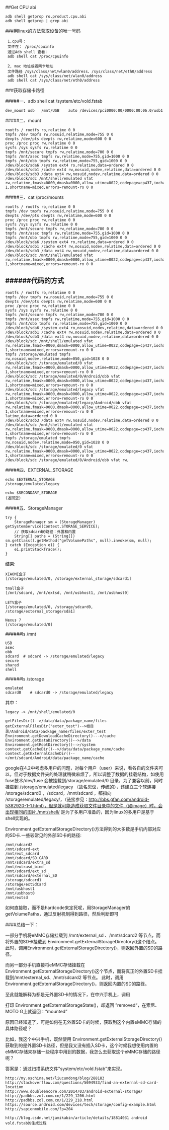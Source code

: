 ##Get CPU abi
```
adb shell getprop ro.product.cpu.abi
adb shell getprop | grep abi
```

###用linux的方法获取设备的唯一号码

```
 1,cpu号：
 文件在： /proc/cpuinfo
 通过Adb shell 查看：
 adb shell cat /proc/cpuinfo

 2, mac 地址或者网卡地址
 文件路径 /sys/class/net/wlan0/address、/sys/class/net/eth0/address
 adb shell cat /sys/class/net/wlan0/address
 adb shell cat /sys/class/net/eth0/address
```

###获取存储卡路径

#####一、adb shell cat /system/etc/vold.fstab 
```
dev_mount usb	/mnt/USB	auto /devices/pci0000:00/0000:00:06.0/usb1
```

#####二、mount
```
rootfs / rootfs ro,relatime 0 0
tmpfs /dev tmpfs rw,nosuid,relatime,mode=755 0 0
devpts /dev/pts devpts rw,relatime,mode=600 0 0
proc /proc proc rw,relatime 0 0
sysfs /sys sysfs rw,relatime 0 0
tmpfs /mnt/secure tmpfs rw,relatime,mode=700 0 0
tmpfs /mnt/asec tmpfs rw,relatime,mode=755,gid=1000 0 0
tmpfs /mnt/obb tmpfs rw,relatime,mode=755,gid=1000 0 0
/dev/block/sda6 /system ext4 ro,relatime,data=ordered 0 0
/dev/block/sdb1 /cache ext4 rw,nosuid,nodev,relatime,data=ordered 0 0
/dev/block/sdb3 /data ext4 rw,nosuid,nodev,relatime,data=ordered 0 0
/dev/block/sdc /mnt/shell/emulated vfat rw,relatime,fmask=0000,dmask=0000,allow_utime=0022,codepage=cp437,iocharset=iso8859-1,shortname=mixed,errors=remount-ro 0 0
```

#####三、cat /proc/mounts
```
rootfs / rootfs ro,relatime 0 0
tmpfs /dev tmpfs rw,nosuid,relatime,mode=755 0 0
devpts /dev/pts devpts rw,relatime,mode=600 0 0
proc /proc proc rw,relatime 0 0
sysfs /sys sysfs rw,relatime 0 0
tmpfs /mnt/secure tmpfs rw,relatime,mode=700 0 0
tmpfs /mnt/asec tmpfs rw,relatime,mode=755,gid=1000 0 0
tmpfs /mnt/obb tmpfs rw,relatime,mode=755,gid=1000 0 0
/dev/block/sda6 /system ext4 ro,relatime,data=ordered 0 0
/dev/block/sdb1 /cache ext4 rw,nosuid,nodev,relatime,data=ordered 0 0
/dev/block/sdb3 /data ext4 rw,nosuid,nodev,relatime,data=ordered 0 0
/dev/block/sdc /mnt/shell/emulated vfat rw,relatime,fmask=0000,dmask=0000,allow_utime=0022,codepage=cp437,iocharset=iso8859-1,shortname=mixed,errors=remount-ro 0 0
```

######代码的方式
-------
```
rootfs / rootfs ro,relatime 0 0
tmpfs /dev tmpfs rw,nosuid,relatime,mode=755 0 0
devpts /dev/pts devpts rw,relatime,mode=600 0 0
proc /proc proc rw,relatime 0 0
sysfs /sys sysfs rw,relatime 0 0
tmpfs /mnt/secure tmpfs rw,relatime,mode=700 0 0
tmpfs /mnt/asec tmpfs rw,relatime,mode=755,gid=1000 0 0
tmpfs /mnt/obb tmpfs rw,relatime,mode=755,gid=1000 0 0
/dev/block/sda6 /system ext4 ro,nosuid,nodev,relatime,data=ordered 0 0
/dev/block/sdb1 /cache ext4 rw,nosuid,nodev,relatime,data=ordered 0 0
/dev/block/sdb3 /data ext4 rw,nosuid,nodev,relatime,data=ordered 0 0
/dev/block/sdc /mnt/shell/emulated vfat rw,relatime,fmask=0000,dmask=0000,allow_utime=0022,codepage=cp437,iocharset=iso8859-1,shortname=mixed,errors=remount-ro 0 0
tmpfs /storage/emulated tmpfs rw,nosuid,nodev,relatime,mode=050,gid=1028 0 0
/dev/block/sdc /storage/emulated/0 vfat rw,relatime,fmask=0000,dmask=0000,allow_utime=0022,codepage=cp437,iocharset=iso8859-1,shortname=mixed,errors=remount-ro 0 0
/dev/block/sdc /storage/emulated/0/Android/obb vfat rw,relatime,fmask=0000,dmask=0000,allow_utime=0022,codepage=cp437,iocharset=iso8859-1,shortname=mixed,errors=remount-ro 0 0
/dev/block/sdc /storage/emulated/legacy vfat rw,relatime,fmask=0000,dmask=0000,allow_utime=0022,codepage=cp437,iocharset=iso8859-1,shortname=mixed,errors=remount-ro 0 0
/dev/block/sdc /storage/emulated/legacy/Android/obb vfat rw,relatime,fmask=0000,dmask=0000,allow_utime=0022,codepage=cp437,iocharset=iso8859-1,shortname=mixed,errors=remount-ro 0 0
latime,data=ordered 0 0
/dev/block/sdb3 /data ext4 rw,nosuid,nodev,relatime,data=ordered 0 0
/dev/block/sdc /mnt/shell/emulated vfat rw,relatime,fmask=0000,dmask=0000,allow_utime=0022,codepage=cp437,iocharset=iso8859-1,shortname=mixed,errors=remount-ro 0 0
tmpfs /storage/emulated tmpfs rw,nosuid,nodev,relatime,mode=050,gid=1028 0 0
/dev/block/sdc /storage/emulated/0 vfat rw,relatime,fmask=0000,dmask=0000,allow_utime=0022,codepage=cp437,iocharset=iso8859-1,shortname=mixed,errors=remount-ro 0 0
/dev/block/sdc /storage/emulated/0/Android/obb vfat rw,
```
#####四、EXTERNAL_STORAGE
```
echo $EXTERNAL_STORAGE
/storage/emulated/legacy

echo $SECONDARY_STORAGE
(返回空)
```

#####五、StorageManager
```
try {
	StorageManager sm = (StorageManager) getSystemService(Context.STORAGE_SERVICE);
	// 获取sdcard的路径：外置和内置
	String[] paths = (String[]) sm.getClass().getMethod("getVolumePaths", null).invoke(sm, null);
} catch (Exception e1) {
	e1.printStackTrace();
} 

```

结果:

```
XIAOMI盒子
[/storage/emulated/0, /storage/external_storage/sdcard1]

tmall盒子
[/mnt/sdcard, /mnt/extsd, /mnt/usbhost1, /mnt/usbhost0]

LETV盒子
[/storage/emulated/0, /storage/sdcard0, /storage/external_storage/sda1]

Nexus 7
[/storage/emulated/0]
```

######ls /mnt   

```
USB
asec
obb
sdcard  # sdcard -> /storage/emulated/legacy
secure
shared
shell
```

######ls /storage

```
emulated
sdcard0    # sdcard0 -> /storage/emulated/legacy

```
其中：

```
legacy -> /mnt/shell/emulated/0
```

```
getFilesDir()-->/data/data/package_name/files
getExternalFilesDir("exter_test")-->根目录/Android/data/package_name/files/exter_test
Environment.getDownloadCacheDirectory()--->/cache
Environment.getDataDirectory()-->/data
Environment.getRootDirectory()-->/system
context.getCacheDir()-->/data/data/package_name/cache
context.getExternalCacheDir()-->/mnt/sdcard/Android/data/package_name/cache
```

google在4.2中考虑多用户的问题，对每个用户（user）来说，看各自的文件夹可以，但对于数据文件夹的处理就稍微麻烦了，所以调整了数据的挂载结构，如使用fuse技术/dev/fuse 会被挂载到/storage/emulated/0 目录，为了兼容以前，同时挂载到 /storage/emulated/legacy （故名思议，传统的），还建立三个软连接 /storage/sdcard0 ，/sdcard，/mnt/sdcard ，都指向  /storage/emulated/legacy/，（链接参见：http://bbs.gfan.com/android-5382920-1-1.html），但是就可能造成获取文件目录中的文件（如image）时，会出现相同的图片./mnt/shell/ 是为了多用户准备的，因为linux的多用户是基于shell实现的。


Environment.getExternalStorageDirectory()方法得到的大多数是手机内部对应的SD卡.一些较常见的外部SD卡的路径:

```
/mnt/sdcard2                 
/mnt/sdcard-ext     
/mnt/ext_sdcard    
/mnt/sdcard/SD_CARD
/mnt/sdcard/extra_sd   
/mnt/extrasd_bind   
/mnt/sdcard/ext_sd
/mnt/sdcard/external_SD    
/storage/sdcard1   
/storage/extSdCard 
/mnt/usbhost1
/mnt/usbhost0
/mnt/extsd
```
如何直接取，而不是hardcode来定死呢，用StorageManager的getVolumePaths，通过反射机制得到路径，然后判断即可



####总结一下：

一部分手机将eMMC存储挂载到 /mnt/external_sd 、/mnt/sdcard2 等节点，而将外置的SD卡挂载到 Environment.getExternalStorageDirectory()这个结点。
此时，调用Environment.getExternalStorageDirectory()，则返回外置的SD的路径。


而另一部分手机直接将eMMC存储挂载在Environment.getExternalStorageDirectory()这个节点，而将真正的外置SD卡挂载到/mnt/external_sd、/mnt/sdcard2 等节点。
此时，调用Environment.getExternalStorageDirectory()，则返回内置的SD的路径。

至此就能解释为都是无外置SD卡的情况下，在中兴手机上，调用

打印 Environment.getExternalStorageState()，却返回 ”removed“，在索尼、MOTO G上就返回：“mounted”

原因已经知道了，可是如何在无外置SD卡的时候，获取到这个内置eMMC存储的具体路径呢？

比如，我这个中兴手机，既然使用 Environment.getExternalStorageDirectory() 获取到的是外置SD卡路径，但是我又没有插入SD卡，这个时候我想使用内置的eMMC存储来存储一些程序中用到的数据，我怎么去获取这个eMMC存储的路径呢？

答案是：通过扫描系统文件"system/etc/vold.fstab”来实现。


```
http://my.oschina.net/liucundong/blog/288183
http://stackoverflow.com/questions/5694933/find-an-external-sd-card-location
http://www.doubleencore.com/2014/03/android-external-storage/
http://padbbs.zol.com.cn/1/229_1206.html
http://padbbs.zol.com.cn/1/229_218.html
https://source.android.com/devices/tech/storage/config-example.html
http://sapienmobile.com/?p=204

http://blog.csdn.net/jamikabin/article/details/18814031 android vold.fstab的生成过程
```